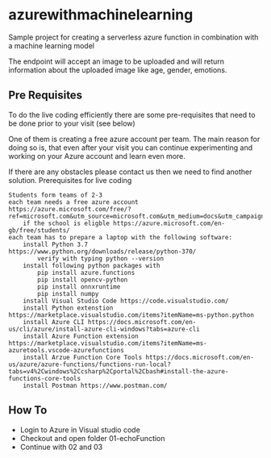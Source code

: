 # azurewithmachinelearning
Sample project for creating a serverless azure function in combination with a machine learning model

The endpoint will accept an image to be uploaded and will return information about the uploaded image like age, gender, emotions.

## Pre Requisites

To do the live coding efficiently there are some pre-requisites that need to be done prior to your visit (see below)

One of them is creating a free azure account per team. The main reason for doing so is, that even after your visit you can continue experimenting and working on your Azure account and learn even more. 

If there are any obstacles please contact us then we need to find another solution.
Prerequisites for live coding

    Students form teams of 2-3
    each team needs a free azure account https://azure.microsoft.com/free/?ref=microsoft.com&utm_source=microsoft.com&utm_medium=docs&utm_campaign=visualstudio
        if the school is eligble https://azure.microsoft.com/en-gb/free/students/
    each team has to prepare a laptop with the following software:        
        install Python 3.7 https://www.python.org/downloads/release/python-370/
            verify with typing python --version
        install following python packages with
            pip install azure.functions 
            pip install opencv-python
            pip install onnxruntime
            pip install numpy
        install Visual Studio Code https://code.visualstudio.com/
        install Python extenstion https://marketplace.visualstudio.com/items?itemName=ms-python.python
        install Azure CLI https://docs.microsoft.com/en-us/cli/azure/install-azure-cli-windows?tabs=azure-cli
        install Azure Function extension https://marketplace.visualstudio.com/items?itemName=ms-azuretools.vscode-azurefunctions 
        install Arzue Function Core Tools https://docs.microsoft.com/en-us/azure/azure-functions/functions-run-local?tabs=v4%2Cwindows%2Ccsharp%2Cportal%2Cbash#install-the-azure-functions-core-tools
        install Postman https://www.postman.com/

## How To

+ Login to Azure in Visual studio code
+ Checkout and open folder 01-echoFunction
+ Continue with 02 and 03

